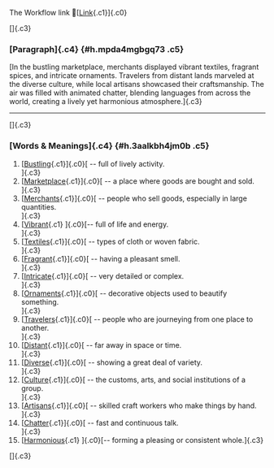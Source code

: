 The Workflow link
👏[[Link](https://www.google.com/url?q=http://www.google.com&sa=D&source=editors&ust=1759105118142392&usg=AOvVaw3m7Ir3dXglTcme5rvcJhLf){.c1}]{.c0}

[]{.c3}

### [Paragraph]{.c4} {#h.mpda4mgbgq73 .c5}

[In the bustling marketplace, merchants displayed vibrant textiles,
fragrant spices, and intricate ornaments. Travelers from distant lands
marveled at the diverse culture, while local artisans showcased their
craftsmanship. The air was filled with animated chatter, blending
languages from across the world, creating a lively yet harmonious
atmosphere.]{.c3}

------------------------------------------------------------------------

[]{.c3}

### [Words & Meanings]{.c4} {#h.3aalkbh4jm0b .c5}

1.  [[Bustling](https://www.google.com/url?q=http://www.google.com&sa=D&source=editors&ust=1759105118144455&usg=AOvVaw3Ag0ZB1Drkj-_ovngUxPSX){.c1}]{.c0}[ --
    full of lively activity.\
    ]{.c3}
2.  [[Marketplace](https://www.google.com/url?q=http://www.google.com&sa=D&source=editors&ust=1759105118144902&usg=AOvVaw01GrY7mE7wqCdCsy2VpaeL){.c1}]{.c0}[ --
    a place where goods are bought and sold.\
    ]{.c3}
3.  [[Merchants](https://www.google.com/url?q=http://www.google.com&sa=D&source=editors&ust=1759105118145321&usg=AOvVaw3Ir8lSCbJrf2Tzbsl4HrXV){.c1}]{.c0}[ --
    people who sell goods, especially in large quantities.\
    ]{.c3}
4.  [[Vibrant](https://www.google.com/url?q=http://www.google.com&sa=D&source=editors&ust=1759105118145703&usg=AOvVaw2RHFuC9kLoqUqiM4n_nmvk){.c1}
    ]{.c0}[-- full of life and energy.\
    ]{.c3}
5.  [[Textiles](https://www.google.com/url?q=http://www.google.com&sa=D&source=editors&ust=1759105118145987&usg=AOvVaw0kYpR3UiDtj3wv0zRODVJC){.c1}]{.c0}[ --
    types of cloth or woven fabric.\
    ]{.c3}
6.  [[Fragrant](https://www.google.com/url?q=http://www.google.com&sa=D&source=editors&ust=1759105118146305&usg=AOvVaw3dugowGcWipl3n5f8zzxK_){.c1}]{.c0}[ --
    having a pleasant smell.\
    ]{.c3}
7.  [[Intricate](https://www.google.com/url?q=http://www.google.com&sa=D&source=editors&ust=1759105118146590&usg=AOvVaw2-S76tR_Jfr1bhbdDELKsR){.c1}]{.c0}[ --
    very detailed or complex.\
    ]{.c3}
8.  [[Ornaments](https://www.google.com/url?q=http://www.google.com&sa=D&source=editors&ust=1759105118146904&usg=AOvVaw02VnroZ1XPgeXb7oiYZpcK){.c1}]{.c0}[ --
    decorative objects used to beautify something.\
    ]{.c3}
9.  [[Travelers](https://www.google.com/url?q=http://www.google.com&sa=D&source=editors&ust=1759105118147289&usg=AOvVaw06q3XV7Lg_euyAnzfPOyjg){.c1}]{.c0}[ --
    people who are journeying from one place to another.\
    ]{.c3}
10. [[Distant](https://www.google.com/url?q=http://www.google.com&sa=D&source=editors&ust=1759105118147752&usg=AOvVaw1v-AnBJjsXvlkNU9ool4AN){.c1}]{.c0}[ --
    far away in space or time.\
    ]{.c3}
11. [[Diverse](https://www.google.com/url?q=http://www.google.com&sa=D&source=editors&ust=1759105118148140&usg=AOvVaw0QJ4Fq1K50cWu_-xtt3xtU){.c1}]{.c0}[ --
    showing a great deal of variety.\
    ]{.c3}
12. [[Culture](https://www.google.com/url?q=http://www.google.com&sa=D&source=editors&ust=1759105118148490&usg=AOvVaw1ZnmOR-LF1GainDuxaI1X0){.c1}]{.c0}[ --
    the customs, arts, and social institutions of a group.\
    ]{.c3}
13. [[Artisans](https://www.google.com/url?q=http://www.google.com&sa=D&source=editors&ust=1759105118148904&usg=AOvVaw2QNOuc8cMNV0SSi4WptBKd){.c1}]{.c0}[ --
    skilled craft workers who make things by hand.\
    ]{.c3}
14. [[Chatter](https://www.google.com/url?q=http://www.google.com&sa=D&source=editors&ust=1759105118149294&usg=AOvVaw3HSGrL6l4_CJXFqOEbAbYg){.c1}]{.c0}[ --
    fast and continuous talk.\
    ]{.c3}
15. [[Harmonious](https://www.google.com/url?q=http://www.google.com&sa=D&source=editors&ust=1759105118149634&usg=AOvVaw1P8xREkKVvTuc1Vrgaqmj3){.c1}
    ]{.c0}[-- forming a pleasing or consistent whole.]{.c3}

[]{.c3}
